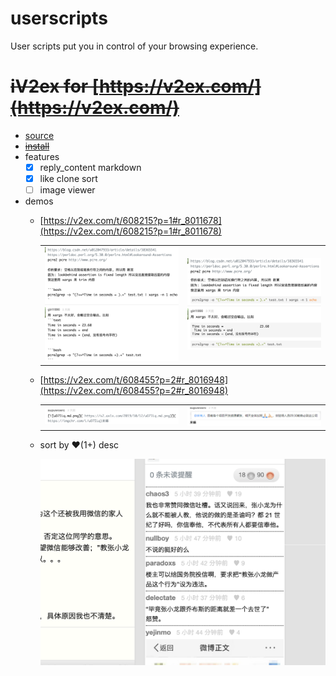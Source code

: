 # userscripts
User scripts put you in control of your browsing experience.

# ~~iV2ex for [https://v2ex.com/](https://v2ex.com/)~~
- [source](https://github.com/gMan1990/userscripts/blob/master/iV2ex.user.js)
- ~~[install](https://raw.githubusercontent.com/gMan1990/userscripts/master/iV2ex.user.js)~~
- features
    - [x] reply_content markdown
    - [x] like clone sort
    - [ ] image viewer
- demos
    - [https://v2ex.com/t/608215?p=1#r_8011678](https://v2ex.com/t/608215?p=1#r_8011678)

        <table>
            <tr>
                <td><img alt="alt" src="https://raw.githubusercontent.com/gMan1990/userscripts/master/iV2ex/t608215-p1-r_8011678-0.png"></td>
                <td><img alt="alt" src="https://raw.githubusercontent.com/gMan1990/userscripts/master/iV2ex/t608215-p1-r_8011678-1.png"></td>
            </tr>
        </table>
    - [https://v2ex.com/t/608455?p=2#r_8016948](https://v2ex.com/t/608455?p=2#r_8016948)

        <table>
            <tr>
                <td><img alt="alt" src="https://raw.githubusercontent.com/gMan1990/userscripts/master/iV2ex/t608455-p2-r_8016948-0.png"></td>
                <td><img alt="alt" src="https://raw.githubusercontent.com/gMan1990/userscripts/master/iV2ex/t608455-p2-r_8016948-1.png"></td>
            </tr>
        </table>
    - sort by ♥(1+) desc

        ![alt](https://raw.githubusercontent.com/gMan1990/userscripts/master/iV2ex/WX20191016-230045@2x.png)

